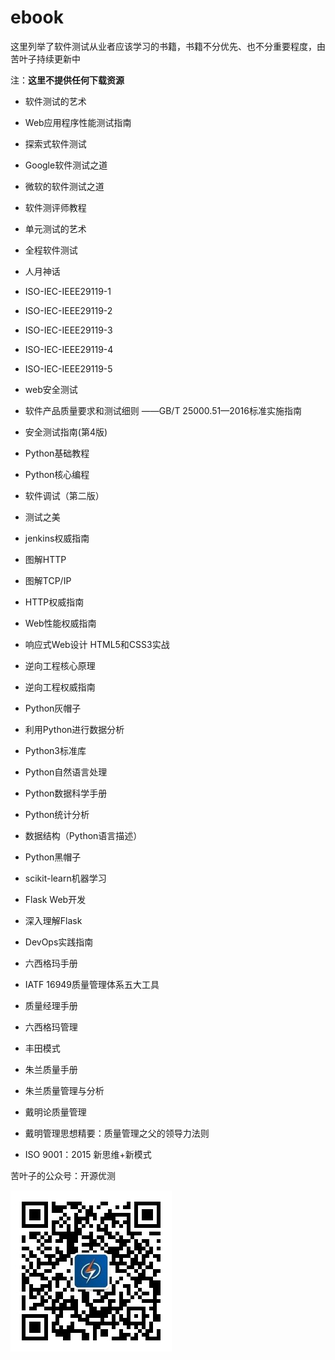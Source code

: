 # ebook

这里列举了软件测试从业者应该学习的书籍，书籍不分优先、也不分重要程度，由苦叶子持续更新中

注：**这里不提供任何下载资源**

- 软件测试的艺术

- Web应用程序性能测试指南

- 探索式软件测试

- Google软件测试之道

- 微软的软件测试之道

- 软件测评师教程

- 单元测试的艺术

- 全程软件测试

- 人月神话

- ISO-IEC-IEEE29119-1

- ISO-IEC-IEEE29119-2

- ISO-IEC-IEEE29119-3

- ISO-IEC-IEEE29119-4

- ISO-IEC-IEEE29119-5

- web安全测试

- 软件产品质量要求和测试细则 ——GB/T 25000.51—2016标准实施指南

- 安全测试指南(第4版)

- Python基础教程

- Python核心编程

- 软件调试（第二版）

- 测试之美

- jenkins权威指南

- 图解HTTP

- 图解TCP/IP

- HTTP权威指南

- Web性能权威指南

- 响应式Web设计 HTML5和CSS3实战

- 逆向工程核心原理

- 逆向工程权威指南

- Python灰帽子

- 利用Python进行数据分析

- Python3标准库

- Python自然语言处理

- Python数据科学手册

- Python统计分析

- 数据结构（Python语言描述）

- Python黑帽子

- scikit-learn机器学习

- Flask Web开发

- 深入理解Flask

- DevOps实践指南

- 六西格玛手册

- IATF 16949质量管理体系五大工具

- 质量经理手册

- 六西格玛管理

- 丰田模式

- 朱兰质量手册

- 朱兰质量管理与分析

- 戴明论质量管理

- 戴明管理思想精要：质量管理之父的领导力法则

- ISO 9001：2015 新思维+新模式

苦叶子的公众号：开源优测

![开源优测](开源优测.jpg)
